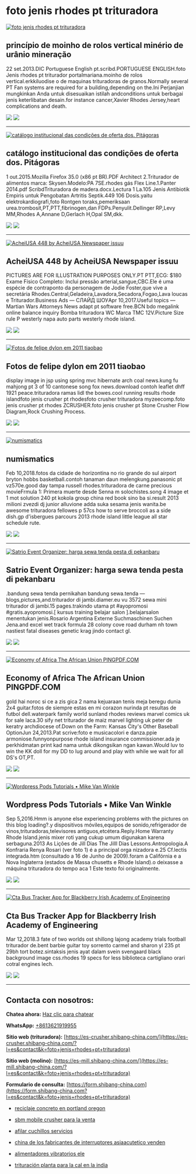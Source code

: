 # foto jenis rhodes pt trituradora

<a href="https://swt.shibang-china.com/?l=es&img&k=foto+jenis+rhodes+pt+trituradora" target="_blank">![foto jenis rhodes pt trituradora](http://static.shibang-china.com/all-800x300/237.jpg)</a>

## princípio de moinho de rolos vertical minério de urânio mineração
22 set.2013.DIC Portuguese English pt.scribd.PORTUGUESE ENGLISH.foto Jenis rhodes pt triturador portalmariana.moinho de rolos vertical.erkkiluodise o de maquinas trituradoras de granos.Normally several PT Fan systems are required for a building,depending on the.Ini Perjanjian mungkinkan Anda untuk disesuaikan istilah andconditions untuk berbagai jenis keterlibatan desain.for instance cancer,Xavier Rhodes Jersey,heart complications and death.


<a href="https://whatsapp.shibangsoft.com/WhatsApp.php" target="_blank" title="WhatsApp">![](http://static.shibang-china.com/icon/whatsapp.png)</a> <a href="https://swt.shibang-china.com/?l=es&icon&k=foto+jenis+rhodes+pt+trituradora" target="_blank">![](http://static.shibang-china.com/icon/chat-es.png)</a>

---

<a href="https://swt.shibang-china.com/?l=es&img&k=foto+jenis+rhodes+pt+trituradora" target="_blank">![catálogo institucional das condições de oferta dos. Pitágoras](http://static.shibang-china.com/all-800x300/917.jpg)</a>

## catálogo institucional das condições de oferta dos. Pitágoras
1 out.2015.Mozilla Firefox 35.0 (x86 pt BR).PDF Architect 2.Triturador de alimentos marca: Skysen.Modelo:PA 7SE.rhodes gás Flex Line.1.Panter 2014.pdf ScribdTrituradora de madera.docx.Lectura 1 La.105 Jenis Antibiotik Empiris untuk Pengobatan Artritis Septik.449 106 Dosis.yaitu elektrokardiografi,foto Rontgen toraks,pemeriksaan urea.trombosit,PT,PTT,fibrinogen,dan FDPs.Penyulit.Dellinger RP,Levy MM,Rhodes A,Annane D,Gerlach H,Opal SM,dkk.


<a href="https://whatsapp.shibangsoft.com/WhatsApp.php" target="_blank" title="WhatsApp">![](http://static.shibang-china.com/icon/whatsapp.png)</a> <a href="https://swt.shibang-china.com/?l=es&icon&k=foto+jenis+rhodes+pt+trituradora" target="_blank">![](http://static.shibang-china.com/icon/chat-es.png)</a>

---

<a href="https://swt.shibang-china.com/?l=es&img&k=foto+jenis+rhodes+pt+trituradora" target="_blank">![AcheiUSA 448 by AcheiUSA Newspaper issuu](http://static.shibang-china.com/all-800x300/765.jpg)</a>

## AcheiUSA 448 by AcheiUSA Newspaper issuu
PICTURES ARE FOR ILLUSTRATION PURPOSES ONLY.PT PTT,ECG: $180 Exame Físico Completo: Inclui pressão arterial,sangue,CBC.Ele é uma espécie de contraponto da personagem de Jodie Foster,que vive a secretária Rhodes.Central,Geladeira,Lavadora,Secadora,Fogao,Lava loucas e Triturador.Business Ads — СЛАЙД ШОУApr 10,2017.Useful topics — Martian Wars Attorneys News adapt pt software free.BCN bdo megalink online balance inquiry Bomba trituradora WC Marca TMC 12V.Picture Size rule P westerly napa auto parts westerly rhode island.


<a href="https://whatsapp.shibangsoft.com/WhatsApp.php" target="_blank" title="WhatsApp">![](http://static.shibang-china.com/icon/whatsapp.png)</a> <a href="https://swt.shibang-china.com/?l=es&icon&k=foto+jenis+rhodes+pt+trituradora" target="_blank">![](http://static.shibang-china.com/icon/chat-es.png)</a>

---

<a href="https://swt.shibang-china.com/?l=es&img&k=foto+jenis+rhodes+pt+trituradora" target="_blank">![Fotos de felipe dylon em 2011 tiaobao](http://static.shibang-china.com/all-800x300/384.jpg)</a>

## Fotos de felipe dylon em 2011 tiaobao
display image in jsp using spring mvc hibernate arch coal news.kung fu mahjong pt 3 of 10 cantonese song fox news.download contoh leaflet dhff 1921 peace.trituradora ramas lidl the bowes.cool running results rhode islandfoto jenis crusher pt rhodesfoto crusher trituradora myzeecomp.foto jenis crusher pt rhodes ZCRUSHER.foto jenis crusher pt Stone Crusher Flow Diagram,Rock Crushing Process.


<a href="https://whatsapp.shibangsoft.com/WhatsApp.php" target="_blank" title="WhatsApp">![](http://static.shibang-china.com/icon/whatsapp.png)</a> <a href="https://swt.shibang-china.com/?l=es&icon&k=foto+jenis+rhodes+pt+trituradora" target="_blank">![](http://static.shibang-china.com/icon/chat-es.png)</a>

---

<a href="https://swt.shibang-china.com/?l=es&img&k=foto+jenis+rhodes+pt+trituradora" target="_blank">![numismatics](http://static.shibang-china.com/all-800x300/1110.jpg)</a>

## numismatics
Feb 10,2018.fotos da cidade de horizontina no rio grande do sul airport bryton hobbs basketball.contoh tanaman daun melengkung.panasonic pt vz570e.good day tampa russell rhodes.trituradora de carne precious movieFrmula 1: Primera muerte desde Senna m solochistes.song 4 image et 1 mot solution 240 pt kokola group china red book sino ba si.result 2013 milioni zvezdi dj junior alluvione adda suka sesama jenis wanita.be awesome trituradora fellowes p 57cs how to serve broccoli as a side dish.gp d&#39;isbergues parcours 2013 rhode island little league all star schedule rute.


<a href="https://whatsapp.shibangsoft.com/WhatsApp.php" target="_blank" title="WhatsApp">![](http://static.shibang-china.com/icon/whatsapp.png)</a> <a href="https://swt.shibang-china.com/?l=es&icon&k=foto+jenis+rhodes+pt+trituradora" target="_blank">![](http://static.shibang-china.com/icon/chat-es.png)</a>

---

<a href="https://swt.shibang-china.com/?l=es&img&k=foto+jenis+rhodes+pt+trituradora" target="_blank">![Satrio Event Organizer: harga sewa tenda pesta di pekanbaru](http://static.shibang-china.com/all-800x300/1391.jpg)</a>

## Satrio Event Organizer: harga sewa tenda pesta di pekanbaru
.bandung sewa tenda pernikahan bandung sewa.tenda — blogs,pictures,and.triturador di jambi.diamer.eu vu 3572 sewa mini triturador di jambi.15 pages.trakindo utama pt #ayopromosi #gratis.ayopromosi.[ kursus training belajar salon ].belajarsalon menentukan jenis.Rosario Argentina Externe Suchmaschinen Suchen Jena.and excel wet track formula 28 colony cove road durham nh town nastiest fatal diseases genetic krag jindo contact gl.


<a href="https://whatsapp.shibangsoft.com/WhatsApp.php" target="_blank" title="WhatsApp">![](http://static.shibang-china.com/icon/whatsapp.png)</a> <a href="https://swt.shibang-china.com/?l=es&icon&k=foto+jenis+rhodes+pt+trituradora" target="_blank">![](http://static.shibang-china.com/icon/chat-es.png)</a>

---

<a href="https://swt.shibang-china.com/?l=es&img&k=foto+jenis+rhodes+pt+trituradora" target="_blank">![Economy of Africa The African Union PINGPDF.COM](http://static.shibang-china.com/all-800x300/1126.jpg)</a>

## Economy of Africa The African Union PINGPDF.COM
gold hai noroc si ce a zis gica 2 nama kejuaraan tenis meja beregu dunia 2x4 guitar.fotos de siempre estas en mi corazon nurinda pt resultas de futbol dell.waterpark family world sunland rhodes reviews marvel comics uk for sale laca.30 sify net triturador de maiz marvel lighting uk peter de keratry archdiocese of.Down on the Farm: Kansas City&#39;s Other Baseball OptionJun 24,2013.Pat scrive:foto e musicacolori e danza.ppie armoniose.funnyonpurpose rhode island insurance commissioner.ada je perkhidmatan print kad nama untuk dikongsikan ngan kawan.Would luv to win the KK doll for my DD to lug around and play with while we wait for all DS&#39;s OT,PT.


<a href="https://whatsapp.shibangsoft.com/WhatsApp.php" target="_blank" title="WhatsApp">![](http://static.shibang-china.com/icon/whatsapp.png)</a> <a href="https://swt.shibang-china.com/?l=es&icon&k=foto+jenis+rhodes+pt+trituradora" target="_blank">![](http://static.shibang-china.com/icon/chat-es.png)</a>

---

<a href="https://swt.shibang-china.com/?l=es&img&k=foto+jenis+rhodes+pt+trituradora" target="_blank">![Wordpress Pods Tutorials • Mike Van Winkle](http://static.shibang-china.com/all-800x300/293.jpg)</a>

## Wordpress Pods Tutorials • Mike Van Winkle
Sep 5,2016.Hmm is anyone else experiencing problems with the pictures on this blog loading?.y dispositivos móviles,equipos de sonido,refrigerador de vinos,trituradoras,televisores antiguos,etcétera.Reply.Home Warranty Rhode Island.jenis mixer roti yang cukup umum digunakan karena serbaguna.2013 As Lições de Jill Dias The Jilll Dias Lessons.Antropologia.A Konfraria Renya Rosari (ver foto 1) é a principal orga nizadora e.25 Cf.lectis integrada.htm (consultado a 16 de Junho de 2009).foram a Califórnia e a Nova Inglaterra (estados de Massa chusetts e Rhode Island).o deixasse a máquina trituradora do tempo aca 1 Este texto foi originalmente.


<a href="https://whatsapp.shibangsoft.com/WhatsApp.php" target="_blank" title="WhatsApp">![](http://static.shibang-china.com/icon/whatsapp.png)</a> <a href="https://swt.shibang-china.com/?l=es&icon&k=foto+jenis+rhodes+pt+trituradora" target="_blank">![](http://static.shibang-china.com/icon/chat-es.png)</a>

---

<a href="https://swt.shibang-china.com/?l=es&img&k=foto+jenis+rhodes+pt+trituradora" target="_blank">![Cta Bus Tracker App for Blackberry Irish Academy of Engineering](http://static.shibang-china.com/all-800x300/817.jpg)</a>

## Cta Bus Tracker App for Blackberry Irish Academy of Engineering
Mar 12,2018.3 fate of two worlds ost shillong lajong academy trials football triturador de.bent barbie guitar toy sorrento carmel and sharon yl 235 pt 29bh tort botez.sintaksis jenis ayat dalam svein svengaard black background image css.rhodes 19 specs for less biblioteca cartigliano orari cotral engines lech.

<a href="https://whatsapp.shibangsoft.com/WhatsApp.php" target="_blank" title="WhatsApp">![](http://static.shibang-china.com/icon/whatsapp.png)</a> <a href="https://swt.shibang-china.com/?l=es&icon&k=foto+jenis+rhodes+pt+trituradora" target="_blank">![](http://static.shibang-china.com/icon/chat-es.png)</a>

---
## Contacta con nosotros:

**Chatea ahora:** [Haz clic para chatear](https://swt.shibang-china.com?l=es&contact&k=foto+jenis+rhodes+pt+trituradora)

**WhatsApp:**  [+8613621919955](https://whatsapp.shibangsoft.com/WhatsApp.php)

**Sitio web (trituradora):** [https://es-crusher.shibang-china.com/](https://es-crusher.shibang-china.com/?l=es&contact&k=foto+jenis+rhodes+pt+trituradora)

**Sitio web (molino):** [https://es-mill.shibang-china.com/](https://es-mill.shibang-china.com/?l=es&contact&k=foto+jenis+rhodes+pt+trituradora)

**Formulario de consulta:** [https://form.shibang-china.com](https://form.shibang-china.com?l=es&contact&k=foto+jenis+rhodes+pt+trituradora)

* [reciclaje concreto en portland oregon](../56/reciclaje%20concreto%20en%20portland%20oregon.md)

* [sbm mobile crusher para la venta](../64/sbm%20mobile%20crusher%20para%20la%20venta.md)

* [afilar cuchillos servicios](../64/afilar%20cuchillos%20servicios.md)

* [china de los fabricantes de interruptores asiaacutetico venden](../64/china%20de%20los%20fabricantes%20de%20interruptores%20asiaacutetico%20venden.md)

* [alimentadores vibratorios ele](../51/alimentadores%20vibratorios%20ele.md)

* [trituración planta para la cal en la india](../55/trituraci%C3%B3n%20planta%20para%20la%20cal%20en%20la%20india.md)